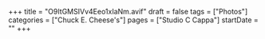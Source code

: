 +++
title = "O9ItGMSIVv4Eeo1xIaNm.avif"
draft = false
tags = ["Photos"]
categories = ["Chuck E. Cheese's"]
pages = ["Studio C Cappa"]
startDate = ""
+++
